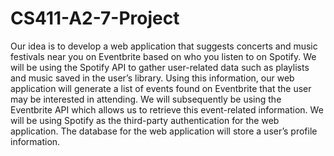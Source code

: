 # CS411-A2-7-Project

Our idea is to develop a web application that suggests concerts and music festivals near you on Eventbrite based on who you listen to on Spotify. We will be using the Spotify API to gather user-related data such as playlists and music saved in the user’s library. Using this information, our web application will generate a list of events found on Eventbrite that the user may be interested in attending. We will subsequently be using the Eventbrite API which allows us to retrieve this event-related information. We will be using Spotify as the third-party authentication for the web application. The database for the web application will store a user’s profile information.
